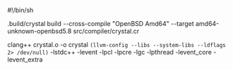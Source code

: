 #!/bin/sh

.build/crystal build --cross-compile "OpenBSD Amd64" --target amd64-unknown-openbsd5.8 src/compiler/crystal.cr

clang++ crystal.o -o crystal `(llvm-config --libs --system-libs --ldflags 2> /dev/null)` -lstdc++ -levent -lpcl -lpcre -lgc -lpthread -levent_core -levent_extra
